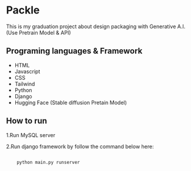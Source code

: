 # Packle
This is my graduation project about design packaging with Generative A.I. (Use Pretrain Model &amp; API)

## Programing languages & Framework
* HTML
* Javascript
* CSS
* Tailwind
* Python
* Django
* Hugging Face (Stable diffusion Pretain Model)

## How to run 

1.Run MySQL server 

2.Run django framework by follow the command below here:
```bash

    python main.py runserver

```
